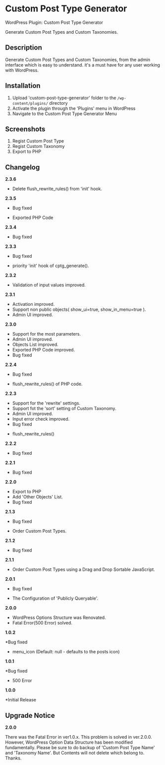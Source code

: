 # Custom Post Type Generator

WordPress Plugin: Custom Post Type Generator

Generate Custom Post Types and Custom Taxonomies.

## Description

Generate Custom Post Types and Custom Taxonomies, from the admin interface which is easy to understand.
it's a must have for any user working with WordPress.

## Installation

1. Upload 'custom-post-type-generator' folder to the `/wp-content/plugins/` directory
2. Activate the plugin through the 'Plugins' menu in WordPress
3. Navigate to the Custom Post Type Generator Menu

## Screenshots

1. Regist Custom Post Type
2. Regist Custom Taxonomy
3. Export to PHP

## Changelog

**2.3.6**

* Delete flush_rewrite_rules() from 'init' hook.

**2.3.5**

* Bug fixed
 - Exported PHP Code

**2.3.4**

* Bug fixed

**2.3.3**

* Bug fixed
 - priority 'init' hook of cptg_generate().

**2.3.2**

* Validation of input values improved.

**2.3.1**

* Activation improved.
* Support non public objects( show_ui=true, show_in_menu=true ).
* Admin UI improved.

**2.3.0**

* Support for the most parameters.
* Admin UI improved.
* Objects List improved.
* Exported PHP Code improved.
* Bug fixed

**2.2.4**

* Bug fixed
 - flush_rewrite_rules() of PHP code.

**2.2.3**

* Support for the 'rewrite' settings.
* Support fot the 'sort' setting of Custom Taxonomy.
* Admin UI improved.
* Input error check improved.
* Bug fixed
 - flush_rewrite_rules()

**2.2.2**

* Bug fixed

**2.2.1**

* Bug fixed

**2.2.0**

* Export to PHP
* Add 'Other Objects' List.
* Bug fixed

**2.1.3**

* Bug fixed
 - Order Custom Post Types.

**2.1.2**

* Bug fixed

**2.1.1**

* Order Custom Post Types using a Drag and Drop Sortable JavaScript.

**2.0.1**

* Bug fixed
 - The Configuration of 'Publicly Queryable'.

**2.0.0**

* WordPress Options Structure was Renovated.
* Fatal Error(500 Error) solved.

**1.0.2**

*Bug fixed
 - menu_icon (Default: null - defaults to the posts icon)

**1.0.1**

*Bug fixed
 - 500 Error

**1.0.0**

*Initial Release

## Upgrade Notice

**2.0.0**

There was the Fatal Error in ver1.0.x.
This problem is solved in ver.2.0.0.
However, WordPress Option Data Structure has been modified fundamentally.
Please be sure to do backup of 'Custom Post Type Name' and 'Taxonomy Name'.
But Contents will not delete which belong to.
Thanks.
